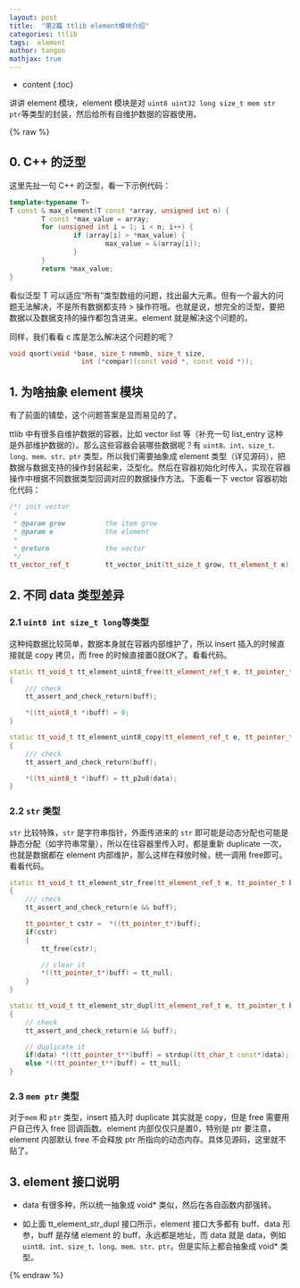 ```yaml
---
layout: post
title:  "第2篇 ttlib element模块介绍"
categories: ttlib
tags:  element
author: tangoo
mathjax: true
---
```



* content
{:toc}

讲讲 element 模块，element 模块是对 `uint8 uint32 long size_t mem str ptr`等类型的封装，然后给所有自维护数据的容器使用。






{% raw %}

## 0. C++ 的泛型

这里先扯一句 C++ 的泛型，看一下示例代码：

```cpp
template<typename T>
T const & max_element(T const *array, unsigned int n) {
        T const *max_value = array;
        for (unsigned int i = 1; i < n; i++) {
                if (array[i] > *max_value) {
                        max_value = &(array[i]);
                }
        }
        return *max_value;
}
```
看似泛型 T 可以适应“所有”类型数组的问题，找出最大元素。但有一个最大的问题无法解决，不是所有数据都支持 > 操作符哦。也就是说，想完全的泛型，要把数据以及数据支持的操作都包含进来。element 就是解决这个问题的。

同样，我们看看 c 库是怎么解决这个问题的呢？

```cpp
void qsort(void *base, size_t nmemb, size_t size,
                  int (*compar)(const void *, const void *));
```

## 1. 为啥抽象 element 模块

有了前面的铺垫，这个问题答案是显而易见的了。

ttlib 中有很多自维护数据的容器，比如 vector list 等（补充一句 list_entry 这种是外部维护数据的）。那么这些容器会装哪些数据呢？有 `uint8、int、size_t、long、mem、str、ptr` 类型，所以我们需要抽象成 element 类型（详见源码），把数据与数据支持的操作封装起来，泛型化。然后在容器初始化时传入，实现在容器操作中根据不同数据类型回调对应的数据操作方法。下面看一下 vector 容器初始化代码：

~~~cpp
/*! init vector
 *
 * @param grow          the item grow
 * @param e             the element
 *
 * @return              the vector
 */
tt_vector_ref_t         tt_vector_init(tt_size_t grow, tt_element_t e);
~~~

## 2. 不同 data 类型差异
### 2.1 `uint8 int size_t long`等类型

这种纯数据比较简单，数据本身就在容器内部维护了，所以 insert 插入的时候直接就是 copy 拷贝，而 free 的时候直接置0就OK了。看看代码。

```cpp
static tt_void_t tt_element_uint8_free(tt_element_ref_t e, tt_pointer_t buff)
{
    /// check
    tt_assert_and_check_return(buff);

    *((tt_uint8_t *)buff) = 0;
}

static tt_void_t tt_element_uint8_copy(tt_element_ref_t e, tt_pointer_t buff, tt_cpointer_t data)
{
    /// check
    tt_assert_and_check_return(buff);

    *((tt_uint8_t *)buff) = tt_p2u8(data);
}
```

### 2.2 `str` 类型
`str` 比较特殊，`str` 是字符串指针，外面传进来的 `str` 即可能是动态分配也可能是静态分配（如字符串常量），所以在往容器里传入时，都是重新 duplicate 一次，也就是数据都在 element 内部维护，那么这样在释放时候，统一调用 free即可。看看代码。

```cpp
static tt_void_t tt_element_str_free(tt_element_ref_t e, tt_pointer_t buff)
{
    /// check
    tt_assert_and_check_return(e && buff);

    tt_pointer_t cstr =  *((tt_pointer_t*)buff);
    if(cstr)
    {
        tt_free(cstr);

        // clear it
        *((tt_pointer_t*)buff) = tt_null;
    }
}

static tt_void_t tt_element_str_dupl(tt_element_ref_t e, tt_pointer_t buff, tt_cpointer_t data)
{
    // check
    tt_assert_and_check_return(e && buff);

    // duplicate it
    if(data) *((tt_pointer_t**)buff) = strdup((tt_char_t const*)data);
    else *((tt_pointer_t**)buff) = tt_null;
}
```

### 2.3 `mem ptr` 类型

对于`mem` 和 `ptr` 类型，insert 插入时 duplicate 其实就是 copy，但是 free 需要用户自己传入 free 回调函数。element 内部仅仅只是置0，特别是 ptr 要注意，element 内部默认 free 不会释放 ptr 所指向的动态内存。具体见源码，这里就不贴了。

## 3. element 接口说明

* data 有很多种，所以统一抽象成 void* 类似，然后在各自函数内部强转。

* 如上面 tt_element_str_dupl 接口所示，element 接口大多都有 buff、data 形参，buff 是存储 element 的 buff，永远都是地址，而 data 就是 data，例如 `uint8、int、size_t、long、mem、str、ptr`。但是实际上都会抽象成 void* 类型。




{% endraw %}